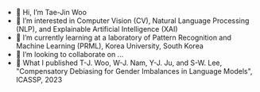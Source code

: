 - 👋 Hi, I’m Tae-Jin Woo
- 👀 I’m interested in Computer Vision (CV), Natural Language Processing (NLP), and Explainable Artificial Intelligence (XAI)
- 🌱 I’m currently learning at a laboratory of Pattern Recognition and Machine Learning (PRML), Korea University, South Korea
- 💞️ I’m looking to collaborate on ...
- 📑 What I published
      T-J. Woo, W-J. Nam, Y-J. Ju, and S-W. Lee, "Compensatory Debiasing for Gender Imbalances in Language Models", ICASSP, 2023


<!---
squiduu/squiduu is a ✨ special ✨ repository because its `README.md` (this file) appears on your GitHub profile.
You can click the Preview link to take a look at your changes.
--->
